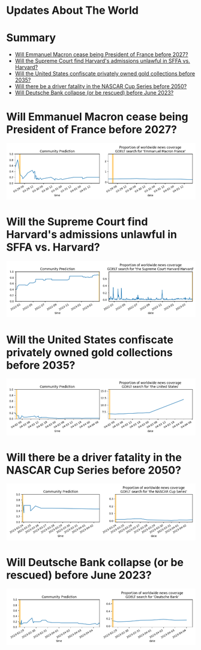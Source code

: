 
Updates About The World
=======================

Summary
=======

* [Will Emmanuel Macron cease being President of France before 2027?](#will-emmanuel-macron-cease-being-president-of-france-before-2027)
* [Will the Supreme Court find Harvard's admissions unlawful in SFFA vs. Harvard?](#will-the-supreme-court-find-harvards-admissions-unlawful-in-sffa-vs-harvard)
* [Will the United States confiscate privately owned gold collections before 2035?](#will-the-united-states-confiscate-privately-owned-gold-collections-before-2035)
* [Will there be a driver fatality in the NASCAR Cup Series before 2050?](#will-there-be-a-driver-fatality-in-the-nascar-cup-series-before-2050)
* [Will Deutsche Bank collapse (or be rescued) before June 2023?](#will-deutsche-bank-collapse-or-be-rescued-before-june-2023)

# Will Emmanuel Macron cease being President of France before 2027?


![Macron no longer President before 2027?](assets/04.png)
# Will the Supreme Court find Harvard's admissions unlawful in SFFA vs. Harvard?


![SCOTUS Rules Harvard's Admissions Unlawful](assets/05.png)
# Will the United States confiscate privately owned gold collections before 2035?


![US Gold Confiscation before 2035](assets/06.png)
# Will there be a driver fatality in the NASCAR Cup Series before 2050?


![NASCAR Fatality before 2050](assets/07.png)
# Will Deutsche Bank collapse (or be rescued) before June 2023?


![Deutsche Bank Collapse before June 2023?](assets/10.png)